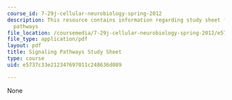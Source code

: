 ```yaml
---
course_id: 7-29j-cellular-neurobiology-spring-2012
description: This resource contains information regarding study sheet for signaling
  pathways
file_location: /coursemedia/7-29j-cellular-neurobiology-spring-2012/e5737c33e212347697011c248636d089_MIT7_29JS12_SigPathwaySht.pdf
file_type: application/pdf
layout: pdf
title: Signaling Pathways Study Sheet
type: course
uid: e5737c33e212347697011c248636d089

---
```

None
